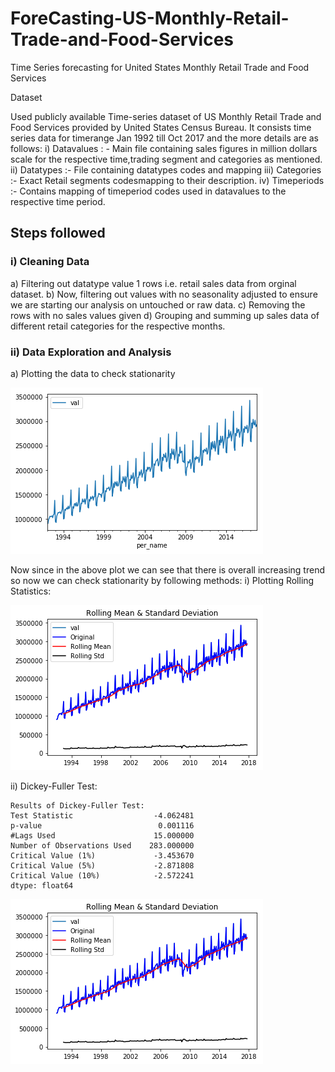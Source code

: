 # ForeCasting-US-Monthly-Retail-Trade-and-Food-Services
Time Series forecasting for United States Monthly Retail Trade and Food Services

Dataset

Used publicly available Time-series dataset of US Monthly Retail Trade and Food Services provided by United States Census Bureau.
It consists time series data for timerange Jan 1992 till Oct 2017 and the more details are as follows:
i) Datavalues : - Main file containing sales figures in million dollars scale for the respective time,trading segment and categories as mentioned.
ii) Datatypes :- File containing datatypes codes and mapping
iii) Categories :- Exact Retail segments codesmapping to their description.
iv) Timeperiods :-  Contains mapping of timeperiod codes used in datavalues to the respective time period.

## Steps followed

### i) Cleaning Data

a) Filtering out datatype value 1 rows i.e. retail sales data from orginal dataset.
b) Now, filtering out values with no seasonality adjusted to ensure we are starting our analysis on untouched or raw data.
c) Removing the rows with no sales values given
d) Grouping and summing up sales data of different retail categories for the respective months.

### ii) Data Exploration and Analysis

a) Plotting the data to check stationarity

![alt text](https://github.com/techsachinkr/ForeCasting-US-Monthly-Retail-Trade-and-Food-Services/blob/master/output%20plots/salesdata%20plot.png)

Now since in the above plot we can see that there is overall increasing trend so now we can check stationarity by following methods:
 i) Plotting Rolling Statistics: 
 
 
![alt text](https://github.com/techsachinkr/ForeCasting-US-Monthly-Retail-Trade-and-Food-Services/blob/master/output%20plots/rolling%20mean%20plot.png)

ii) Dickey-Fuller Test: 
```
Results of Dickey-Fuller Test:
Test Statistic                  -4.062481
p-value                          0.001116
#Lags Used                      15.000000
Number of Observations Used    283.000000
Critical Value (1%)             -3.453670
Critical Value (5%)             -2.871808
Critical Value (10%)            -2.572241
dtype: float64
```
![alt text](https://github.com/techsachinkr/ForeCasting-US-Monthly-Retail-Trade-and-Food-Services/blob/master/output%20plots/rolling%20mean%20plot.png)


